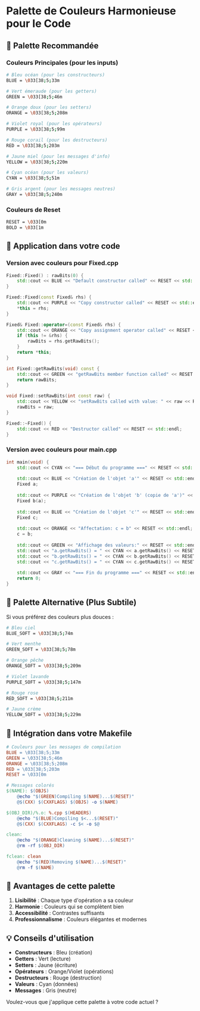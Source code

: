 # Palette de Couleurs Harmonieuse pour le Code

## 🎨 Palette Recommandée

### Couleurs Principales (pour les inputs)
```bash
# Bleu océan (pour les constructeurs)
BLUE = \033[38;5;33m

# Vert émeraude (pour les getters)
GREEN = \033[38;5;46m

# Orange doux (pour les setters)
ORANGE = \033[38;5;208m

# Violet royal (pour les opérateurs)
PURPLE = \033[38;5;99m

# Rouge corail (pour les destructeurs)
RED = \033[38;5;203m

# Jaune miel (pour les messages d'info)
YELLOW = \033[38;5;220m

# Cyan océan (pour les valeurs)
CYAN = \033[38;5;51m

# Gris argent (pour les messages neutres)
GRAY = \033[38;5;240m
```

### Couleurs de Reset
```bash
RESET = \033[0m
BOLD = \033[1m
```

## 🎯 Application dans votre code

### Version avec couleurs pour Fixed.cpp
```cpp
Fixed::Fixed() : rawBits(0) {
    std::cout << BLUE << "Default constructor called" << RESET << std::endl;
}

Fixed::Fixed(const Fixed& rhs) {
    std::cout << PURPLE << "Copy constructor called" << RESET << std::endl;
    *this = rhs;
}

Fixed& Fixed::operator=(const Fixed& rhs) {
    std::cout << ORANGE << "Copy assignment operator called" << RESET << std::endl;
    if (this != &rhs) {
        rawBits = rhs.getRawBits();
    }
    return *this;
}

int Fixed::getRawBits(void) const {
    std::cout << GREEN << "getRawBits member function called" << RESET << std::endl;
    return rawBits;
}

void Fixed::setRawBits(int const raw) {
    std::cout << YELLOW << "setRawBits called with value: " << raw << RESET << std::endl;
    rawBits = raw;
}

Fixed::~Fixed() {
    std::cout << RED << "Destructor called" << RESET << std::endl;
}
```

### Version avec couleurs pour main.cpp
```cpp
int main(void) {
    std::cout << CYAN << "=== Début du programme ===" << RESET << std::endl;
    
    std::cout << BLUE << "Création de l'objet 'a'" << RESET << std::endl;
    Fixed a;
    
    std::cout << PURPLE << "Création de l'objet 'b' (copie de 'a')" << RESET << std::endl;
    Fixed b(a);
    
    std::cout << BLUE << "Création de l'objet 'c'" << RESET << std::endl;
    Fixed c;
    
    std::cout << ORANGE << "Affectation: c = b" << RESET << std::endl;
    c = b;
    
    std::cout << GREEN << "Affichage des valeurs:" << RESET << std::endl;
    std::cout << "a.getRawBits() = " << CYAN << a.getRawBits() << RESET << std::endl;
    std::cout << "b.getRawBits() = " << CYAN << b.getRawBits() << RESET << std::endl;
    std::cout << "c.getRawBits() = " << CYAN << c.getRawBits() << RESET << std::endl;
    
    std::cout << GRAY << "=== Fin du programme ===" << RESET << std::endl;
    return 0;
}
```

## 🎨 Palette Alternative (Plus Subtile)

Si vous préférez des couleurs plus douces :

```bash
# Bleu ciel
BLUE_SOFT = \033[38;5;74m

# Vert menthe
GREEN_SOFT = \033[38;5;78m

# Orange pêche
ORANGE_SOFT = \033[38;5;209m

# Violet lavande
PURPLE_SOFT = \033[38;5;147m

# Rouge rose
RED_SOFT = \033[38;5;211m

# Jaune crème
YELLOW_SOFT = \033[38;5;229m
```

## 🚀 Intégration dans votre Makefile

```makefile
# Couleurs pour les messages de compilation
BLUE = \033[38;5;33m
GREEN = \033[38;5;46m
ORANGE = \033[38;5;208m
RED = \033[38;5;203m
RESET = \033[0m

# Messages colorés
$(NAME): $(OBJS)
	@echo "$(GREEN)Compiling $(NAME)...$(RESET)"
	@$(CXX) $(CXXFLAGS) $(OBJS) -o $(NAME)

$(OBJ_DIR)/%.o: %.cpp $(HEADERS)
	@echo "$(BLUE)Compiling $<...$(RESET)"
	@$(CXX) $(CXXFLAGS) -c $< -o $@

clean:
	@echo "$(ORANGE)Cleaning $(NAME)...$(RESET)"
	@rm -rf $(OBJ_DIR)

fclean: clean
	@echo "$(RED)Removing $(NAME)...$(RESET)"
	@rm -f $(NAME)
```

## 🎯 Avantages de cette palette

1. **Lisibilité** : Chaque type d'opération a sa couleur
2. **Harmonie** : Couleurs qui se complètent bien
3. **Accessibilité** : Contrastes suffisants
4. **Professionnalisme** : Couleurs élégantes et modernes

## 💡 Conseils d'utilisation

- **Constructeurs** : Bleu (création)
- **Getters** : Vert (lecture)
- **Setters** : Jaune (écriture)
- **Opérateurs** : Orange/Violet (opérations)
- **Destructeurs** : Rouge (destruction)
- **Valeurs** : Cyan (données)
- **Messages** : Gris (neutre)

Voulez-vous que j'applique cette palette à votre code actuel ? 